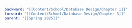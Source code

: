 ```yaml
---
backward: "[[Content/School/Database Design/Chapter 1]]"
forward: "[[Content/School/Database Design/Chapter 3]]"
parent: "[[Spring 2025]]"
---
```




